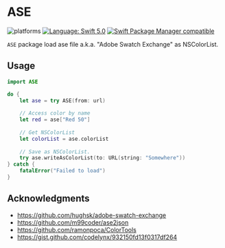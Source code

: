 # ASE

![platforms](https://img.shields.io/badge/platforms-macOS-333333.svg)
[![Language: Swift 5.0](https://img.shields.io/badge/swift-5.0-4BC51D.svg?style=flat)](https://developer.apple.com/swift)
[![Swift Package Manager compatible](https://img.shields.io/badge/Swift%20Package%20Manager-compatible-brightgreen.svg)](https://github.com/apple/swift-package-manager)

`ASE` package load ase file a.k.a. "Adobe Swatch Exchange" as NSColorList.

## Usage

```swift
import ASE

do {
    let ase = try ASE(from: url)
    
    // Access color by name
    let red = ase["Red 50"]
    
    // Get NSColorList
    let colorList = ase.colorList
    
    // Save as NSColorList.
    try ase.writeAsColorList(to: URL(string: "Somewhere"))
} catch {
    fatalError("Failed to load")
}

```

## Acknowledgments

- https://github.com/hughsk/adobe-swatch-exchange
- https://github.com/m99coder/ase2json
- https://github.com/ramonpoca/ColorTools
- https://gist.github.com/codelynx/932150fd13f0317df264
